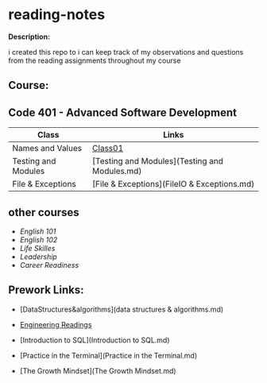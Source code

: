 # reading-notes
**Description:**

i created  this repo to i can keep track of my observations and questions from the reading assignments throughout my course
## Course:

##  Code 401 - Advanced Software Development

|   **Class**   |   **Links**            |
| ------------- | ---------------------- |
| Names and Values    | [Class01](Class01.md)  |
| Testing and Modules | [Testing and Modules](Testing and Modules.md)  |
| File & Exceptions | [File & Exceptions](FileIO & Exceptions.md)  |


## other courses 
+ *English 101*
+ *English 102*
+ *Life Skilles*
+ *Leadership*
+ *Career Readiness*

## Prework Links:

* [DataStructures&algorithms](data structures & algorithms.md)

* [Engineering Readings](problemsSolving.md)

* [Introduction to SQL](Introduction to SQL.md)

* [Practice in the Terminal](Practice in the Terminal.md)

* [The Growth Mindset](The Growth Mindset.md)






